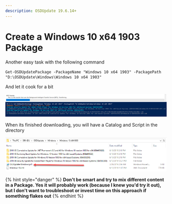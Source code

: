 ```yaml
---
description: OSDUpdate 19.6.14+
---
```


# Create a Windows 10 x64 1903 Package

Another easy task with the following command

```text
Get-OSDUpdatePackage -PackageName "Windows 10 x64 1903" -PackagePath "D:\OSDUpdate\Windows\Windows 10 x64 1903"
```

And let it cook for a bit

![](../../../.gitbook/assets/image%20%28211%29.png)

When its finished downloading, you will have a Catalog and Script in the directory

![](../../../.gitbook/assets/image%20%28333%29.png)

{% hint style="danger" %}
**Don't be smart and try to mix different content in a Package.  Yes it will probably work \(because I knew you'd try it out\), but I don't want to troubleshoot or invest time on this approach if something flakes out**
{% endhint %}

